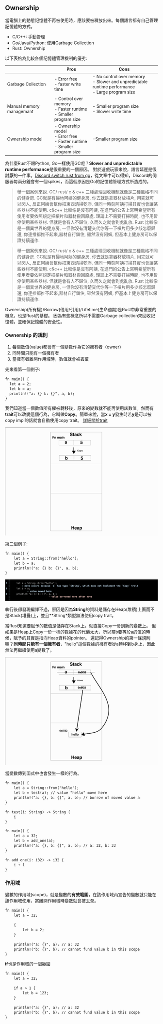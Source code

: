 ## Ownership

當電腦上的動態記憶體不再被使用時，應該要被釋放出來。每個語言都有自己管理記憶體的方式。
- C/C++: 手動管理
- Go/Java/Python: 使用Garbage Collection
- Rust: Ownership

以下表格為比較各個記憶體管理機制的優劣:

| | Pros | Cons |
| ----------- | ----------- | ------ |
| Garbage Collection | - Error free <br> - faster write time <br> | - No control over memory <br> - Slower and unpredictable runtime performance <br> - Large program size|
| Manual memory managemant| - Control over memory <br> - Faster runtime <br> - Smaller program size | - Smaller program size <br> - Slower write time|
| Ownership model | - Ownership model <br> - Error free <br> - Faster runtime <br> - Smaller program size | -Smaller program size |


為什麼Rust不跟Python, Go一樣使用GC呢？**Slower and unpredictable runtime performance**是很重要的一個原因。
對於遊戲玩家來說，語言延遲是很討厭的一件事。[Discord switch rust from go](https://discord.com/blog/why-discord-is-switching-from-go-to-rust)，從文章中可以得知，Discord的伺服器每兩分鐘會有一個spikes，而這個原因是Go的記憶體管理方式所造成的。
> 舉一個案例來說. GC/ rust/ c & c++ 三種處理回收機制就像是三種風格不同的健身房. GC就是有掃地阿姨的健身房, 你去就是拿器材放槓片, 用完就可以閃人, 反正阿姨會幫你把東西清掃乾淨. 但同一時刻阿姨打掃其實也會讓某些器材不能使用. c&c++ 比較像是沒有阿姨, 在進門的公告上寫明希望所有使用者要依照規定把槓片和器材搬回原處. 理論上不需要打掃時間, 也不用暫停使用某些器材. 但就是會有人不歸位, 久而久之就會到處亂放. Rust 比較像是一個異世界的健身房, 一但你沒有清楚交代你等一下槓片用多少該怎麼歸還, 你連推都推不起來,器材自行鎖住, 雖然沒有阿姨, 但基本上健身房可以保證持續運作.

> 舉一個案例來說. GC/ rust/ c & c++ 三種處理回收機制就像是三種風格不同的健身房. GC就是有掃地阿姨的健身房, 你去就是拿器材放槓片, 用完就可以閃人, 反正阿姨會幫你把東西清掃乾淨. 但同一時刻阿姨打掃其實也會讓某些器材不能使用. c&c++ 比較像是沒有阿姨, 在進門的公告上寫明希望所有使用者要依照規定把槓片和器材搬回原處. 理論上不需要打掃時間, 也不用暫停使用某些器材. 但就是會有人不歸位, 久而久之就會到處亂放. Rust 比較像是一個異世界的健身房, 一但你沒有清楚交代你等一下槓片用多少該怎麼歸還, 你連推都推不起來,器材自行鎖住, 雖然沒有阿姨, 但基本上健身房可以保證持續運作.


Ownership(所有權)/Borrow(借用/引用)/Lifetime(生命週期)是Rust中非常重要的概念，也是Rust的基礎。
因為有些概念所以不需要Garbage collection來回收記憶體，並確保記憶體的安全性。

### Ownership 的規則
1. 每個數值(value)都會有一個變數作為它的擁有者（owner）
2. 同時間只能有一個擁有者
3. 當擁有者離開作用域時，數值就會被丟棄

先來看第一個例子:
```
fn main() {
  let a = 2;
  let b = a;
  println!("a: {} b: {}", a, b);
}
```
我們知道當一個數值所有權被轉移後，原來的變數就不能再使用該數值。然而有**trait**可以改變這個行為，它叫做**Copy**。簡單來說，當**x = y**發生時若**y**是可以被copy impl的話就會自動使用copy trait。
[詳細關於trait](https://doc.rust-lang.org/std/marker/trait.Copy.html)

![ownership-2](./images/ownership/ownership-2.jpeg)

第二個例子:
```
fn main() {
    let a = String::from("hello");
    let b = a;
    println!("a: {} b: {}", a, b);
}
```
![ownership-1](./images/ownership/ownership-1.png)

執行後卻發現編譯不過，原因是因為**String**的資料是儲存在Heap(堆積)上面而不是Stack(堆疊)上，並且**String*類型無法使用copy trait。

當Rust知道要賦予的數值是儲存在Stack上，就直接Copy一份到新的變數上。
但如果是Heap上Copy一份一樣的數據花的代價太大，所以當b要等於a的值的時候，賦予的其實是指向Heap資料的pointer。
還記得Ownership的第一條規則嗎？**同時間只能有一個擁有者**，"hello"這個數據的擁有者從a轉移到b身上，因此無法再繼續使用a變數了。

![ownership-3](./images/ownership/ownership-3.jpeg)


當變數傳到函式中也會發生一樣的行為。
```
fn main() {
    let a = String::from("hello");
    let b = test(a); // value "hello" move here
    println!("a: {}, b: {}", a, b); // borrow of moved value a
}

fn test(i: String) -> String {
    i
}
```

```
fn main() {
    let a = 32;
    let b = add_one(a);
    println!("a: {}, b: {}", a, b); // a: 32, b: 33
}

fn add_one(i: i32) -> i32 {
    i + 1
}
```

### 作用域
變數的作用域(scope)，就是變數的**有效範圍**，在該作用域內宣告的變數就只能在該作用域使用，當離開作用域時變數就會被丟棄。

```
fn main() {
    let a = 32;

    {
        let b = 2;
    }

    println!("a: {}", a); // a: 32
    println!("b: {}", b); // cannot fund value b in this scope
}
```

**if**也是作用域的一個範圍
```
fn main() {
    let a = 32;

    if a > 1 {
        let b = 123;       
    }

    println!("a: {}", a); // a: 32
    println!("b: {}", b); // cannot fund value b in this scope
}
```
